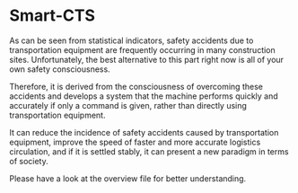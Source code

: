# Smart-CTS

As can be seen from statistical indicators, safety accidents due to transportation equipment are frequently occurring in many construction sites. Unfortunately, the best alternative to this part right now is all of your own safety consciousness.

Therefore, it is derived from the consciousness of overcoming these accidents and develops a system that the machine performs quickly and accurately if only a command is given, rather than directly using transportation equipment.

It can reduce the incidence of safety accidents caused by transportation equipment, improve the speed of faster and more accurate logistics circulation, and if it is settled stably, it can present a new paradigm in terms of society.

Please have a look at the overview file for better understanding.
